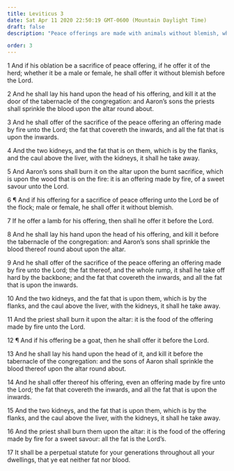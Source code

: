 ```yaml
---
title: Leviticus 3
date: Sat Apr 11 2020 22:50:19 GMT-0600 (Mountain Daylight Time)
draft: false
description: "Peace offerings are made with animals without blemish, whose blood is sprinkled on the altar—Israel is forbidden to eat fat or blood."

order: 3
---
```

    
1 And if his oblation be a sacrifice of peace offering, if he offer it of the herd; whether it be a male or female, he shall offer it without blemish before the Lord.

2 And he shall lay his hand upon the head of his offering, and kill it at the door of the tabernacle of the congregation: and Aaron’s sons the priests shall sprinkle the blood upon the altar round about.

3 And he shall offer of the sacrifice of the peace offering an offering made by fire unto the Lord; the fat that covereth the inwards, and all the fat that is upon the inwards.

4 And the two kidneys, and the fat that is on them, which is by the flanks, and the caul above the liver, with the kidneys, it shall he take away.

5 And Aaron’s sons shall burn it on the altar upon the burnt sacrifice, which is upon the wood that is on the fire: it is an offering made by fire, of a sweet savour unto the Lord.

6 ¶ And if his offering for a sacrifice of peace offering unto the Lord be of the flock; male or female, he shall offer it without blemish.

7 If he offer a lamb for his offering, then shall he offer it before the Lord.

8 And he shall lay his hand upon the head of his offering, and kill it before the tabernacle of the congregation: and Aaron’s sons shall sprinkle the blood thereof round about upon the altar.

9 And he shall offer of the sacrifice of the peace offering an offering made by fire unto the Lord; the fat thereof, and the whole rump, it shall he take off hard by the backbone; and the fat that covereth the inwards, and all the fat that is upon the inwards.

10 And the two kidneys, and the fat that is upon them, which is by the flanks, and the caul above the liver, with the kidneys, it shall he take away.

11 And the priest shall burn it upon the altar: it is the food of the offering made by fire unto the Lord.

12 ¶ And if his offering be a goat, then he shall offer it before the Lord.

13 And he shall lay his hand upon the head of it, and kill it before the tabernacle of the congregation: and the sons of Aaron shall sprinkle the blood thereof upon the altar round about.

14 And he shall offer thereof his offering, even an offering made by fire unto the Lord; the fat that covereth the inwards, and all the fat that is upon the inwards.

15 And the two kidneys, and the fat that is upon them, which is by the flanks, and the caul above the liver, with the kidneys, it shall he take away.

16 And the priest shall burn them upon the altar: it is the food of the offering made by fire for a sweet savour: all the fat is the Lord’s.

17 It shall be a perpetual statute for your generations throughout all your dwellings, that ye eat neither fat nor blood.
